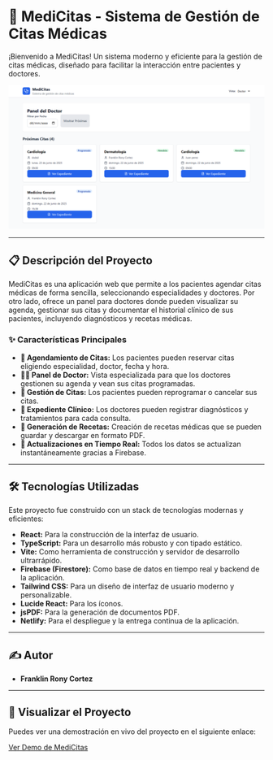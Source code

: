 # 🏥 MediCitas - Sistema de Gestión de Citas Médicas

¡Bienvenido a MediCitas! Un sistema moderno y eficiente para la gestión de citas médicas, diseñado para facilitar la interacción entre pacientes y doctores.

![Captura del Proyecto](citas-medicas-kodigo.png)

---

## 📋 Descripción del Proyecto

MediCitas es una aplicación web que permite a los pacientes agendar citas médicas de forma sencilla, seleccionando especialidades y doctores. Por otro lado, ofrece un panel para doctores donde pueden visualizar su agenda, gestionar sus citas y documentar el historial clínico de sus pacientes, incluyendo diagnósticos y recetas médicas.

### ✨ Características Principales

-   **📅 Agendamiento de Citas:** Los pacientes pueden reservar citas eligiendo especialidad, doctor, fecha y hora.
-   **👨‍⚕️ Panel de Doctor:** Vista especializada para que los doctores gestionen su agenda y vean sus citas programadas.
-   **📝 Gestión de Citas:** Los pacientes pueden reprogramar o cancelar sus citas.
-   **📄 Expediente Clínico:** Los doctores pueden registrar diagnósticos y tratamientos para cada consulta.
-   **💊 Generación de Recetas:** Creación de recetas médicas que se pueden guardar y descargar en formato PDF.
-   **🔄 Actualizaciones en Tiempo Real:** Todos los datos se actualizan instantáneamente gracias a Firebase.

---

## 🛠️ Tecnologías Utilizadas

Este proyecto fue construido con un stack de tecnologías modernas y eficientes:

-   **React:** Para la construcción de la interfaz de usuario.
-   **TypeScript:** Para un desarrollo más robusto y con tipado estático.
-   **Vite:** Como herramienta de construcción y servidor de desarrollo ultrarrápido.
-   **Firebase (Firestore):** Como base de datos en tiempo real y backend de la aplicación.
-   **Tailwind CSS:** Para un diseño de interfaz de usuario moderno y personalizable.
-   **Lucide React:** Para los íconos.
-   **jsPDF:** Para la generación de documentos PDF.
-   **Netlify:** Para el despliegue y la entrega continua de la aplicación.

---

## ✍️ Autor

-   **Franklin Rony Cortez**

---

## 🚀 Visualizar el Proyecto

Puedes ver una demostración en vivo del proyecto en el siguiente enlace:

[Ver Demo de MediCitas](https://reserva-citas-medicas-kodigo.netlify.app) 